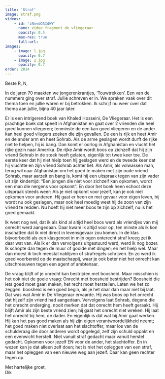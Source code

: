 ```yaml
---
title: 'Straf'
image: straf.png
videos:
    - id: 'iNnvdOAIdWY'
      name: video fragment de vliegeraar
      opacity: 0.5
      max-res: true
      full-url: 
images:
    - image: 1.jpg
      opacity: 0.7
    - image: 2.jpg
      opacity: 0.7
order: 2014
---
```


Beste R, N,

In de jaren 70 maakten we jongerenkrantjes, ‘Touwtrekken’.  Een van de nummers ging over straf. Jullie schreven er in. We spraken vaak over dit thema toen en jullie waren er bij betrokken.
Ik schrijf nu weer over dat thema aan jullie, bijna 40 jaar later.

Er is een intrigerend boek van Khaled Hosseini, De Vliegeraar. Het is een prachtige boek dat speelt in Afghanistan en gaat over 2 vrienden die heel goed kunnen vliegeren; tenminste de een kan goed vliegeren en de ander kan heel goed vliegers zoeken die zijn gevallen. De een is rijk en heet Amir en de ander arm en heet Sohrab. Als de arme geslagen wordt durft de rijke niet te helpen, hij is bang. Dan komt er oorlog in Afghanistan en vlucht het rijke gezin naar Amerika. De rijke Amir wordt boos op zichzelf dat hij zijn vriend Sohrab in de steek heeft gelaten, eigenlijk tot twee keer toe. De eerste keer dat hij niet hielp toen hij geslagen werd en de tweede keer dat hij vluchtte en zijn vriend Sohrab achter liet. Als Amir, als volwassen man, terug wil naar Afghanistan om het goed te maken met zijn oude vriend Sohrab, maar aarzelt en bang is, komt hij een uitspraak tegen van zijn vader uit zijn kindertijd: “Een jongen die niet voor zichzelf kan opkomen, wordt een man die nergens voor opkomt”. En door het boek heen echoot deze uitspraak steeds weer: Als je niet opkomt voor jezelf, kan je ook niet opkomen voor anderen. 
Hij gaat er heen en met gevaar voor eigen leven, hij wordt nu ook geslagen, maar ook heel moedig weet hij de zoon van zijn vriend te redden. Nu hoeft hij niet meer boos te zijn op zichzelf, nu is het goed gemaakt.

Ik weet nog wel, dat ik als kind al altijd heel boos werd als vriendjes van mij onrecht werd aangedaan. Daar kwam ik altijd voor op, ten minste als ik kon inschatten dat ik niet direct in levensgevaar zou komen. In de klas bijvoorbeeld als een klasgenoot in mijn ogen onterecht straf kreeg zei ik daar wat van. Als ik er dan vervolgens uitgestuurd werd, werd ik nog bozer. Ik schopte dan tegen de muur of gooide met dingen; en het hielp wel. Maar dan moest ik toch meestal nablijven of strafregels schrijven. En zo werd ik goed voorbereid op de maatschappij, waar je ook beter niet het onrecht kan uitschreeuwen tegen een agent of ambtenaar.

De vraag blijft of je onrecht kan bestrijden met boosheid. Maar misschien is het ook niet de goeie vraag: Onrecht met boosheid bestrijden? Boosheid die iets goed moet gaan maken, het recht moet herstellen. Laten we het zo zeggen: boosheid is een goed begin, als je het daar dan maar niet bij laat. Dat was wat Amir in De Vliegeraar ervaarde. Hij was boos op het onrecht dat hijzelf zijn vriend had aangedaan. Vervolgens laat Sohrab, degene die het onrecht onderging, nooit merken dat dat onrecht hem heeft geraakt. Hij blijft Amir als zijn beste vriend zien; hij gaat het onrecht niet wreken. Hij laat het onrecht bij hem, de dader. En eigenlijk is dát wat bij Amir gaat werken. Hij kan het pas goed maken als hij zijn eigen verantwoordelijkheid neemt; het goed maken niet overlaat aan het slachtoffer, maar los van de schuldvraag die door anderen wordt opgelegd, zelf zijn schuld oppakt en een evenwicht herstelt. Niet vanuit straf gedacht maar vanuit herstel gedacht. Opkomen voor jezelf EN voor de ander, het slachtoffer. En in wezen kan je dat alleen zelf doen; het is niet het opleggen van een straf, maar het opleggen van een nieuwe weg aan jezelf. Daar kan geen rechter tegen op. 

Met hartelijke groet, <br/>
Dik

